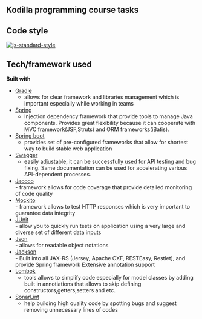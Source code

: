 ## <name>Kodilla programming course tasks

## Code style
[![js-standard-style](https://img.shields.io/badge/code%20style-Google_Style-brightgreen.svg?style=flat)](https://github.com/checkstyle/checkstyle)

## Tech/framework used

<b>Built with</b>
- [Gradle](https://maven.apache.org/)<br>
    - allows for clear framework and libraries management 
    which is important especially while working in teams 
- [Spring](https://spring.io/)<br>
  - Injection dependency framework that provide tools to manage Java components.
  Provides great flexibility because it can cooperate with MVC framework(JSF,Struts) and ORM frameworks(iBatis).  
- [Spring boot](https://projects.spring.io/spring-boot/)<br>
    - provides set of pre-configured frameworks that allow for shortest way to build stable web 
    application 
- [Swagger](https://swagger.io/)<br>
     - easily adjustable, it can be successfully used for API testing and bug fixing. 
      Same documentation 
      can be used for accelerating various API-dependent processes.
- [Jacoco](https://www.eclemma.org/jacoco/)<br>
       - framework allows for code coverage that provide detailed monitoring of code quality
- [Mockito](http://site.mockito.org/)<br>
      - framework allows to test HTTP responses which is very important to guarantee data integrity   
- [JUnit](https://maven.apache.org/)<br>
      - allow you to quickly run tests on application using a very large and diverse set of different data inputs
- [Json](https://www.json.org/)<br>
      - allows for readable object notations 
- [Jackson](https://github.com/FasterXML/jackson)<br>
      - Built into all JAX-RS (Jersey, Apache CXF, RESTEasy, Restlet), and provide Spring framework
        Extensive annotation support
- [Lombok](https://projectlombok.org/)<br>
    - tools allows to simplify code especially for model classes by adding built in annotiations that allows to skip defining constructors,getters,setters and etc.      
- [SonarLint](https://www.sonarlint.org)<br>
    - help building high quality code by spotting bugs and suggest removing unnecessary lines of codes
